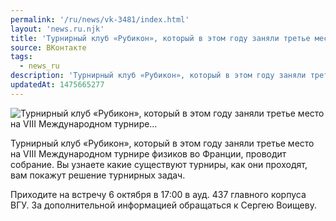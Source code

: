 ```yaml
---
permalink: '/ru/news/vk-3481/index.html'
layout: 'news.ru.njk'
title: 'Турнирный клуб «Рубикон», который в этом году заняли третье место на VIII Международном турнире…'
source: ВКонтакте
tags:
  - news_ru
description: 'Турнирный клуб «Рубикон», который в этом году заняли третье место на VIII Международном турнире…'
updatedAt: 1475665277
---
```

![Турнирный клуб «Рубикон», который в этом году заняли третье место на VIII Международном турнире…](https://sun9-66.userapi.com/impf/c836230/v836230195/541e/9BqlsHotuSA.jpg?size=1280x853&quality=96&proxy=1&sign=222fbfff5f6407cca66c0446335daba9&c_uniq_tag=AuLtpHHgo8seveUugiVp6bmdh3-WRmCB2G2l1F7-U3s&type=album)

Турнирный клуб «Рубикон», который в этом году заняли третье место на VIII Международном турнире физиков во Франции, проводит собрание.
Вы узнаете какие существуют турниры, как они проходят, вам покажут решение турнирных задач.

Приходите на встречу 6 октября в 17:00 в ауд. 437 главного корпуса ВГУ.
За дополнительной информацией обращаться к Сергею Воищеву.
